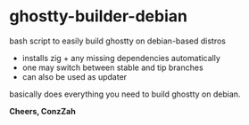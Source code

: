 # ghostty-builder-debian
bash script to easily build ghostty on debian-based distros

- installs zig + any missing dependencies automatically 
- one may switch between stable and tip branches
- can also be used as updater


basically does everything you need to build ghostty on debian.

**Cheers, ConzZah**
